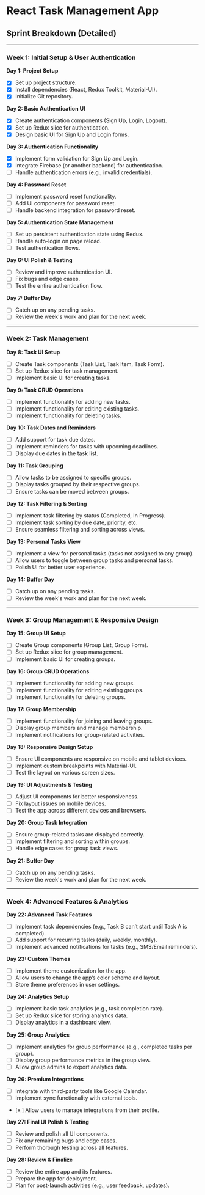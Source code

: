 
# React Task Management App

## Sprint Breakdown (Detailed)

---

### **Week 1: Initial Setup & User Authentication**

**Day 1: Project Setup**
- [x] Set up project structure.
- [x] Install dependencies (React, Redux Toolkit, Material-UI).
- [x] Initialize Git repository.

**Day 2: Basic Authentication UI**
- [x] Create authentication components (Sign Up, Login, Logout).
- [x] Set up Redux slice for authentication.
- [x] Design basic UI for Sign Up and Login forms.

**Day 3: Authentication Functionality**
- [x] Implement form validation for Sign Up and Login.
- [x] Integrate Firebase (or another backend) for authentication.
- [ ] Handle authentication errors (e.g., invalid credentials).

**Day 4: Password Reset**
- [ ] Implement password reset functionality.
- [ ] Add UI components for password reset.
- [ ] Handle backend integration for password reset.

**Day 5: Authentication State Management**
- [ ] Set up persistent authentication state using Redux.
- [ ] Handle auto-login on page reload.
- [ ] Test authentication flows.

**Day 6: UI Polish & Testing**
- [ ] Review and improve authentication UI.
- [ ] Fix bugs and edge cases.
- [ ] Test the entire authentication flow.

**Day 7: Buffer Day**
- [ ] Catch up on any pending tasks.
- [ ] Review the week's work and plan for the next week.

---

### **Week 2: Task Management**

**Day 8: Task UI Setup**
- [ ] Create Task components (Task List, Task Item, Task Form).
- [ ] Set up Redux slice for task management.
- [ ] Implement basic UI for creating tasks.

**Day 9: Task CRUD Operations**
- [ ] Implement functionality for adding new tasks.
- [ ] Implement functionality for editing existing tasks.
- [ ] Implement functionality for deleting tasks.

**Day 10: Task Dates and Reminders**
- [ ] Add support for task due dates.
- [ ] Implement reminders for tasks with upcoming deadlines.
- [ ] Display due dates in the task list.

**Day 11: Task Grouping**
- [ ] Allow tasks to be assigned to specific groups.
- [ ] Display tasks grouped by their respective groups.
- [ ] Ensure tasks can be moved between groups.

**Day 12: Task Filtering & Sorting**
- [ ] Implement task filtering by status (Completed, In Progress).
- [ ] Implement task sorting by due date, priority, etc.
- [ ] Ensure seamless filtering and sorting across views.

**Day 13: Personal Tasks View**
- [ ] Implement a view for personal tasks (tasks not assigned to any group).
- [ ] Allow users to toggle between group tasks and personal tasks.
- [ ] Polish UI for better user experience.

**Day 14: Buffer Day**
- [ ] Catch up on any pending tasks.
- [ ] Review the week's work and plan for the next week.

---

### **Week 3: Group Management & Responsive Design**

**Day 15: Group UI Setup**
- [ ] Create Group components (Group List, Group Form).
- [ ] Set up Redux slice for group management.
- [ ] Implement basic UI for creating groups.

**Day 16: Group CRUD Operations**
- [ ] Implement functionality for adding new groups.
- [ ] Implement functionality for editing existing groups.
- [ ] Implement functionality for deleting groups.

**Day 17: Group Membership**
- [ ] Implement functionality for joining and leaving groups.
- [ ] Display group members and manage membership.
- [ ] Implement notifications for group-related activities.

**Day 18: Responsive Design Setup**
- [ ] Ensure UI components are responsive on mobile and tablet devices.
- [ ] Implement custom breakpoints with Material-UI.
- [ ] Test the layout on various screen sizes.

**Day 19: UI Adjustments & Testing**
- [ ] Adjust UI components for better responsiveness.
- [ ] Fix layout issues on mobile devices.
- [ ] Test the app across different devices and browsers.

**Day 20: Group Task Integration**
- [ ] Ensure group-related tasks are displayed correctly.
- [ ] Implement filtering and sorting within groups.
- [ ] Handle edge cases for group task views.

**Day 21: Buffer Day**
- [ ] Catch up on any pending tasks.
- [ ] Review the week's work and plan for the next week.

---

### **Week 4: Advanced Features & Analytics**

**Day 22: Advanced Task Features**
- [ ] Implement task dependencies (e.g., Task B can’t start until Task A is completed).
- [ ] Add support for recurring tasks (daily, weekly, monthly).
- [ ] Implement advanced notifications for tasks (e.g., SMS/Email reminders).

**Day 23: Custom Themes**
- [ ] Implement theme customization for the app.
- [ ] Allow users to change the app’s color scheme and layout.
- [ ] Store theme preferences in user settings.

**Day 24: Analytics Setup**
- [ ] Implement basic task analytics (e.g., task completion rate).
- [ ] Set up Redux slice for storing analytics data.
- [ ] Display analytics in a dashboard view.

**Day 25: Group Analytics**
- [ ] Implement analytics for group performance (e.g., completed tasks per group).
- [ ] Display group performance metrics in the group view.
- [ ] Allow group admins to export analytics data.

**Day 26: Premium Integrations**
- [ ] Integrate with third-party tools like Google Calendar.
- [ ] Implement sync functionality with external tools.
- [x ] Allow users to manage integrations from their profile.

**Day 27: Final UI Polish & Testing**
- [ ] Review and polish all UI components.
- [ ] Fix any remaining bugs and edge cases.
- [ ] Perform thorough testing across all features.

**Day 28: Review & Finalize**
- [ ] Review the entire app and its features.
- [ ] Prepare the app for deployment.
- [ ] Plan for post-launch activities (e.g., user feedback, updates).
